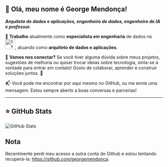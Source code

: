 
## 💜 Olá, meu nome é George Mendonça!

**_Arquiteto de dados e aplicações, engenheiro de dados, engenheiro de IA e professor._**

🔭 **Trabalho** atualmente como **especialista em engenharia** de dados na <code><a href="https://www.serasaexperian.com.br" target="_blank" rel="noopener noreferrer"><img height="32" src="https://www.serasaexperian.com.br/adobe/dynamicmedia/deliver/dm-aid--a94a2e2b-0d54-4750-b8d7-e770cc81e102/logo-serasa-experian-mini.png.webp?preferwebp=true" alt="Seraxa Experian"/></a></code>, atuando como **arquiteto de dados e aplicações**.

💬 **Vamos nos conectar?**
Se você tiver alguma dúvida sobre meus projetos, sugestões de melhoria ou quiser trocar ideias sobre tecnologia, sinta-se à vontade para entrar em contato!
Gosto de colaborar, aprender e construir soluções juntos. 🤝

📬 Você pode me encontrar por aqui mesmo no GitHub, ou me envie uma mensagem.
Estou sempre aberto a boas conversas e parcerias!

<!-- Ninguém vê esse comentário
---

## 🚀 Minhas Skills

<code><img height="32" src="https://cdn.iconscout.com/icon/free/png-512/c-programming-569564.png" alt="c"/></code>
<code><img height="32" src="https://raw.githubusercontent.com/github/explore/80688e429a7d4ef2fca1e82350fe8e3517d3494d/topics/javascript/javascript.png" alt="Javascript"/></code>
<code><img height="32" src="https://raw.githubusercontent.com/github/explore/80688e429a7d4ef2fca1e82350fe8e3517d3494d/topics/typescript/typescript.png" alt="Typescript"/></code>
<code><img height="32" src="https://raw.githubusercontent.com/github/explore/80688e429a7d4ef2fca1e82350fe8e3517d3494d/topics/nodejs/nodejs.png" alt="Nodejs"/></code>
<code><img height="32" src="https://raw.githubusercontent.com/github/explore/80688e429a7d4ef2fca1e82350fe8e3517d3494d/topics/html/html.png" alt="HTML5"/></code>
<code><img height="32" src="https://raw.githubusercontent.com/github/explore/80688e429a7d4ef2fca1e82350fe8e3517d3494d/topics/css/css.png" alt="CSS"/></code>
<code><img height="32" src="https://raw.githubusercontent.com/github/explore/80688e429a7d4ef2fca1e82350fe8e3517d3494d/topics/bootstrap/bootstrap.png" alt="Bootstrap"/></code>
<code><img height="32" src="https://raw.githubusercontent.com/github/explore/80688e429a7d4ef2fca1e82350fe8e3517d3494d/topics/react/react.png" alt="React"/></code>
<code><img height="32" src="https://raw.githubusercontent.com/github/explore/80688e429a7d4ef2fca1e82350fe8e3517d3494d/topics/angular/angular.png" alt="Angular"/></code>
<code><img height="32" src="https://raw.githubusercontent.com/github/explore/80688e429a7d4ef2fca1e82350fe8e3517d3494d/topics/mysql/mysql.png" alt="MySQL"/></code>
<code><img height="32" src="https://raw.githubusercontent.com/github/explore/80688e429a7d4ef2fca1e82350fe8e3517d3494d/topics/postgresql/postgresql.png" alt="PostegreSQL"/><code>
<code><img height="32" src="https://raw.githubusercontent.com/github/explore/80688e429a7d4ef2fca1e82350fe8e3517d3494d/topics/mongodb/mongodb.png" alt="MongoDB"/></code>

Template de experiência de trabalho: https://github.com/iuricode/readme-template/blob/main/perfil/exemplo-04.md
 -->
---

## ⭐ GitHub Stats

![GitHub Stats](https://github-readme-stats.vercel.app/api?username=george-mendonca&show_icons=true)

## Nota
Recentmente perdi meu acesso a outra conta do Github e estou tentando recuperá-la: https://github.com/georgemendonca.
